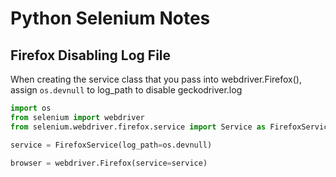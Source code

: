 # Python Selenium Notes

## Firefox Disabling Log File

When creating the service class that you pass into webdriver.Firefox(), 
assign `os.devnull` to log_path to disable geckodriver.log


```python
import os
from selenium import webdriver
from selenium.webdriver.firefox.service import Service as FirefoxService

service = FirefoxService(log_path=os.devnull)

browser = webdriver.Firefox(service=service)
```

